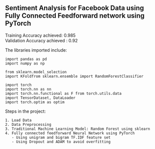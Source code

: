## Sentiment Analysis for Facebook Data using Fully Connected Feedforward network using PyTorch
  
Training Accuracy achieved: 0.985 </br>
Validation Accuracy achieved : 0.92 </br>

The libraries imported include:

    import pandas as pd
    import numpy as np

    from sklearn.model_selection 
    import KFoldfrom sklearn.ensemble import RandomForestClassifier
    
    import torch
    import torch.nn as nn
    import torch.nn.functional as F from torch.utils.data
    import TensorDataset, DataLoader
    import torch.optim as optim

Steps in the project:

    1. Load Data
    2. Data Preprocessing
    3. Traditional Machine Learning Model: Random Forest using sklearn
    4. Fully connected feedforward Neural Network using PyTorch 
       - Using unigram and bigram TF.IDF feature set
       - Using Dropout and ADAM to avoid overfitting
